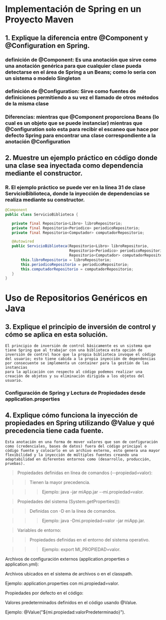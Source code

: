 # Implementación de Spring en un Proyecto Maven

 ## 1.  Explique la diferencia entre @Component y @Configuration en Spring.
  ### **definición de @Component:** Es una anotación que sirve como una anotación genérica para que cualquier clase pueda detectarse en el área de Spring a un Beans; como lo seria con un sistema o modelo Singleton

  ### **definición de @Configuration:** Sirve como fuentes de definiciones permitiendo a su vez el llamado de otros métodos de la misma clase

  ### **Diferencias:** mientras que @Component proporciona Beans (lo cual es un objeto que se puede instanciar) mientras que @Configuration solo esta para recibir el escaneo que hace por defecto Spring para encontrar una clase correspondiente a la anotación @Configuration

 ## 2. Muestre un ejemplo práctico en código donde una clase sea inyectada como dependencia mediante el constructor. 
  ### R. El ejemplo práctico se puede ver en la línea 31 de clase ServicioBiblioteca, donde la inyección de dependencias se realiza mediante su constructor.

 ```java
@Component
public class ServicioBiblioteca {

    private final Repositorio<Libro> libroRepositorio;
    private final Repositorio<Periodico> periodicoRepositorio;
    private final Repositorio<Computador> computadorRepositorio;

    @Autowired
    public ServicioBiblioteca(Repositorio<Libro> libroRepositorio,
                              Repositorio<Periodico> periodicoRepositorio,
                              Repositorio<Computador> computadorRepositorio) {
        this.libroRepositorio = libroRepositorio;
        this.periodicoRepositorio = periodicoRepositorio;
        this.computadorRepositorio = computadorRepositorio;
    }
}
```

# Uso de Repositorios Genéricos en Java
  ## 3. Explique el principio de inversión de control y cómo se aplica en esta solución.
    El principio de inversión de control básicamente es un sistema que tiene Spring que al trabajar con una biblioteca esta opción de inversión de control hace que la propia biblioteca invoque el código del usuario; esto tiene cabida a la propia inyección de dependencias por consecuente se implementa un container para la gestión de las instancias
    para la aplicación con respecto al código podemos realizar una creación de objetos y su eliminación dirigida a los objetos del usuario.

### Configuración de Spring y Lectura de Propiedades desde application.properties
  ## 4. Explique cómo funciona la inyección de propiedades en Spring utilizando @Value y qué precedencia tiene cada fuente.
    Esta anotación en una forma de mover valores que son de configuración como (credenciales, bases de datos) fuera del código principal o código fuente y colocarlo en un archivo externo, esto genera una mayor flexibilidad y la inyección de múltiples fuentes creando una adaptabilidad en diferentes entornos como (desarrollo, producción, pruebas).
 
  >Propiedades definidas en línea de comandos (--propiedad=valor):

  >>Tienen la mayor precedencia.

  >>>Ejemplo: java -jar miApp.jar --mi.propiedad=valor.

  >Propiedades del sistema (System.getProperties()):

  >>Definidas con -D en la línea de comandos.

  >>>Ejemplo: java -Dmi.propiedad=valor -jar miApp.jar.

  >Variables de entorno:

  >>Propiedades definidas en el entorno del sistema operativo.

  >>>Ejemplo: export MI_PROPIEDAD=valor.

  Archivos de configuración externos (application.properties o application.yml):

  Archivos ubicados en el sistema de archivos o en el classpath.

  Ejemplo: application.properties con mi.propiedad=valor.

  Propiedades por defecto en el código:

  Valores predeterminados definidos en el código usando @Value.

  Ejemplo: @Value("${mi.propiedad:valorPredeterminado}").
